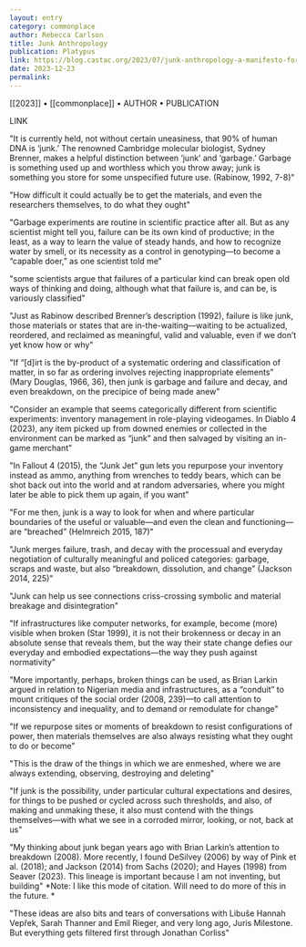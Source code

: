 ```yaml
---
layout: entry
category: commonplace
author: Rebecca Carlson
title: Junk Anthropology
publication: Platypus
link: https://blog.castac.org/2023/07/junk-anthropology-a-manifesto-for-trashing-and-untrashing/
date: 2023-12-23
permalink:
---
```


[[2023]] • [[commonplace]] • AUTHOR • PUBLICATION

LINK

"It is currently held, not without certain uneasiness, that 90% of human DNA is ‘junk.’ The renowned Cambridge molecular biologist, Sydney Brenner, makes a helpful distinction between ‘junk’ and ‘garbage.’ Garbage is something used up and worthless which you throw away; junk is something you store for some unspecified future use. (Rabinow, 1992, 7-8)"

"How difficult it could actually be to get the materials, and even the researchers themselves, to do what they ought"

"Garbage experiments are routine in scientific practice after all. But as any scientist might tell you, failure can be its own kind of productive; in the least, as a way to learn the value of steady hands, and how to recognize water by smell, or its necessity as a control in genotyping—to become a “capable doer,” as one scientist told me"

"some scientists argue that failures of a particular kind can break open old ways of thinking and doing, although what that failure is, and can be, is variously classified"

"Just as Rabinow described Brenner’s description (1992), failure is like junk, those materials or states that are in-the-waiting—waiting to be actualized, reordered, and reclaimed as meaningful, valid and valuable, even if we don’t yet know how or why"

"If “[d]irt is the by-product of a systematic ordering and classification of matter, in so far as ordering involves rejecting inappropriate elements” (Mary Douglas, 1966, 36), then junk is garbage and failure and decay, and even breakdown, on the precipice of being made anew"

"Consider an example that seems categorically different from scientific experiments: inventory management in role-playing videogames. In Diablo 4 (2023), any item picked up from downed enemies or collected in the environment can be marked as “junk” and then salvaged by visiting an in-game merchant"

"In Fallout 4 (2015), the “Junk Jet” gun lets you repurpose your inventory instead as ammo, anything from wrenches to teddy bears, which can be shot back out into the world and at random adversaries, where you might later be able to pick them up again, if you want"

"For me then, junk is a way to look for when and where particular boundaries of the useful or valuable—and even the clean and functioning—are “breached” (Helmreich 2015, 187)"

"Junk merges failure, trash, and decay with the processual and everyday negotiation of culturally meaningful and policed categories: garbage, scraps and waste, but also “breakdown, dissolution, and change” (Jackson 2014, 225)"

"Junk can help us see connections criss-crossing symbolic and material breakage and disintegration"

"If infrastructures like computer networks, for example, become (more) visible when broken (Star 1999), it is not their brokenness or decay in an absolute sense that reveals them, but the way their state change defies our everyday and embodied expectations—the way they push against normativity"

"More importantly, perhaps, broken things can be used, as Brian Larkin argued in relation to Nigerian media and infrastructures, as a “conduit” to mount critiques of the social order (2008, 239)—to call attention to inconsistency and inequality, and to demand or remodulate for change"

"If we repurpose sites or moments of breakdown to resist configurations of power, then materials themselves are also always resisting what they ought to do or become"

"This is the draw of the things in which we are enmeshed, where we are always extending, observing, destroying and deleting"

"If junk is the possibility, under particular cultural expectations and desires, for things to be pushed or cycled across such thresholds, and also, of making and unmaking these, it also must contend with the things themselves—with what we see in a corroded mirror, looking, or not, back at us"

"My thinking about junk began years ago with Brian Larkin’s attention to breakdown (2008). More recently, I found DeSilvey (2006) by way of Pink et al. (2018); and Jackson (2014) from Sachs (2020); and Hayes (1998) from Seaver (2023). This lineage is important because I am not inventing, but building"
*Note: I like this mode of citation. Will need to do more of this in the future. *


"These ideas are also bits and tears of conversations with Libuše Hannah Vepřek, Sarah Thanner and Emil Rieger, and very long ago, Juris Milestone. But everything gets filtered first through Jonathan Corliss"
